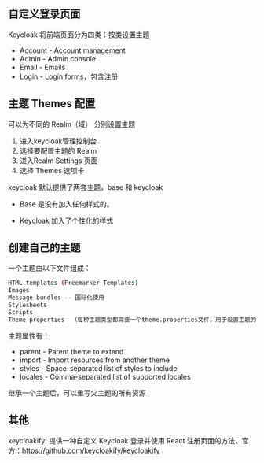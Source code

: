 ## 自定义登录页面

Keycloak 将前端页面分为四类：按类设置主题

- Account - Account management
- Admin - Admin console
- Email - Emails
- Login - Login forms，包含注册

## 主题 Themes 配置

可以为不同的 Realm（域） 分别设置主题

1. 进入keycloak管理控制台
2. 选择要配置主题的 Realm
3. 进入Realm Settings 页面
4. 选择 Themes 选项卡

keycloak 默认提供了两套主题，base 和 keycloak

- Base 是没有加入任何样式的。

- Keycloak 加入了个性化的样式

## 创建自己的主题

一个主题由以下文件组成：

```bash
HTML templates (Freemarker Templates)
Images
Message bundles -- 国际化使用
Stylesheets
Scripts
Theme properties  （每种主题类型都需要一个theme.properties文件，用于设置主题的属性）
```

主题属性有：

- parent - Parent theme to extend
- import - Import resources from another theme
- styles - Space-separated list of styles to include
- locales - Comma-separated list of supported locales

继承一个主题后，可以重写父主题的所有资源

## 其他

keycloakify: 提供一种自定义 Keycloak 登录并使用 React 注册页面的方法，官方：<https://github.com/keycloakify/keycloakify>